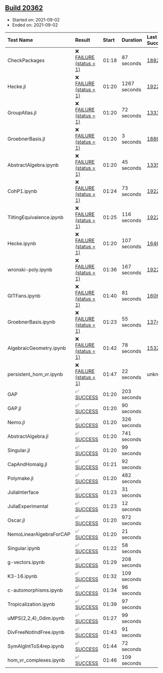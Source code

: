 ## [Build 20362](https://oscarci.mathematik.uni-kl.de/job/oscar/20362/)

* Started on: 2021-09-02
* Ended on: 2021-09-02

| Test Name    | Result | Start | Duration | Last Success | First Failure |
|:-------------|:-------|:------|:---------|:-------------|:--------------|
| CheckPackages | ❌ [FAILURE (status = 1)](https://oscarci.mathematik.uni-kl.de/job/oscar/20362/artifact/logs/build-20362/CheckPackages.log) | 01:18 | 87 seconds | [18822](https://oscarci.mathematik.uni-kl.de/job/oscar/18822/) | [18823](https://oscarci.mathematik.uni-kl.de/job/oscar/18823/) |
| Hecke.jl | ❌ [FAILURE (status = 1)](https://oscarci.mathematik.uni-kl.de/job/oscar/20362/artifact/logs/build-20362/Hecke.jl.log) | 01:20 | 1267 seconds | [19222](https://oscarci.mathematik.uni-kl.de/job/oscar/19222/) | [20152](https://oscarci.mathematik.uni-kl.de/job/oscar/20152/) |
| GroupAtlas.jl | ❌ [FAILURE (status = 1)](https://oscarci.mathematik.uni-kl.de/job/oscar/20362/artifact/logs/build-20362/GroupAtlas.jl.log) | 01:20 | 72 seconds | [13311](https://oscarci.mathematik.uni-kl.de/job/oscar/13311/) | [13312](https://oscarci.mathematik.uni-kl.de/job/oscar/13312/) |
| GroebnerBasis.jl | ❌ [FAILURE (status = 1)](https://oscarci.mathematik.uni-kl.de/job/oscar/20362/artifact/logs/build-20362/GroebnerBasis.jl.log) | 01:20 | 3 seconds | [18864](https://oscarci.mathematik.uni-kl.de/job/oscar/18864/) | [18865](https://oscarci.mathematik.uni-kl.de/job/oscar/18865/) |
| AbstractAlgebra.ipynb | ❌ [FAILURE (status = 1)](https://oscarci.mathematik.uni-kl.de/job/oscar/20362/artifact/logs/build-20362/AbstractAlgebra.ipynb.log) | 01:20 | 45 seconds | [13355](https://oscarci.mathematik.uni-kl.de/job/oscar/13355/) | [13356](https://oscarci.mathematik.uni-kl.de/job/oscar/13356/) |
| CohP1.ipynb | ❌ [FAILURE (status = 1)](https://oscarci.mathematik.uni-kl.de/job/oscar/20362/artifact/logs/build-20362/CohP1.ipynb.log) | 01:24 | 73 seconds | [19222](https://oscarci.mathematik.uni-kl.de/job/oscar/19222/) | [20152](https://oscarci.mathematik.uni-kl.de/job/oscar/20152/) |
| TiltingEquivalence.ipynb | ❌ [FAILURE (status = 1)](https://oscarci.mathematik.uni-kl.de/job/oscar/20362/artifact/logs/build-20362/TiltingEquivalence.ipynb.log) | 01:25 | 116 seconds | [19222](https://oscarci.mathematik.uni-kl.de/job/oscar/19222/) | [20152](https://oscarci.mathematik.uni-kl.de/job/oscar/20152/) |
| Hecke.ipynb | ❌ [FAILURE (status = 1)](https://oscarci.mathematik.uni-kl.de/job/oscar/20362/artifact/logs/build-20362/Hecke.ipynb.log) | 01:20 | 107 seconds | [16463](https://oscarci.mathematik.uni-kl.de/job/oscar/16463/) | [16464](https://oscarci.mathematik.uni-kl.de/job/oscar/16464/) |
| wronski-poly.ipynb | ❌ [FAILURE (status = 1)](https://oscarci.mathematik.uni-kl.de/job/oscar/20362/artifact/logs/build-20362/wronski-poly.ipynb.log) | 01:36 | 167 seconds | [19222](https://oscarci.mathematik.uni-kl.de/job/oscar/19222/) | [20152](https://oscarci.mathematik.uni-kl.de/job/oscar/20152/) |
| GITFans.ipynb | ❌ [FAILURE (status = 1)](https://oscarci.mathematik.uni-kl.de/job/oscar/20362/artifact/logs/build-20362/GITFans.ipynb.log) | 01:40 | 81 seconds | [16068](https://oscarci.mathematik.uni-kl.de/job/oscar/16068/) | [16069](https://oscarci.mathematik.uni-kl.de/job/oscar/16069/) |
| GroebnerBasis.ipynb | ❌ [FAILURE (status = 1)](https://oscarci.mathematik.uni-kl.de/job/oscar/20362/artifact/logs/build-20362/GroebnerBasis.ipynb.log) | 01:23 | 55 seconds | [13748](https://oscarci.mathematik.uni-kl.de/job/oscar/13748/) | [13749](https://oscarci.mathematik.uni-kl.de/job/oscar/13749/) |
| AlgebraicGeometry.ipynb | ❌ [FAILURE (status = 1)](https://oscarci.mathematik.uni-kl.de/job/oscar/20362/artifact/logs/build-20362/AlgebraicGeometry.ipynb.log) | 01:42 | 78 seconds | [15322](https://oscarci.mathematik.uni-kl.de/job/oscar/15322/) | [15323](https://oscarci.mathematik.uni-kl.de/job/oscar/15323/) |
| persistent_hom_vr.ipynb | ❌ [FAILURE (status = 1)](https://oscarci.mathematik.uni-kl.de/job/oscar/20362/artifact/logs/build-20362/persistent_hom_vr.ipynb.log) | 01:47 | 22 seconds | unknown | unknown |
| GAP | ✅ [SUCCESS](https://oscarci.mathematik.uni-kl.de/job/oscar/20362/artifact/logs/build-20362/GAP.log) | 01:20 | 203 seconds |  |  |
| GAP.jl | ✅ [SUCCESS](https://oscarci.mathematik.uni-kl.de/job/oscar/20362/artifact/logs/build-20362/GAP.jl.log) | 01:20 | 90 seconds |  |  |
| Nemo.jl | ✅ [SUCCESS](https://oscarci.mathematik.uni-kl.de/job/oscar/20362/artifact/logs/build-20362/Nemo.jl.log) | 01:20 | 326 seconds |  |  |
| AbstractAlgebra.jl | ✅ [SUCCESS](https://oscarci.mathematik.uni-kl.de/job/oscar/20362/artifact/logs/build-20362/AbstractAlgebra.jl.log) | 01:20 | 741 seconds |  |  |
| Singular.jl | ✅ [SUCCESS](https://oscarci.mathematik.uni-kl.de/job/oscar/20362/artifact/logs/build-20362/Singular.jl.log) | 01:20 | 99 seconds |  |  |
| CapAndHomalg.jl | ✅ [SUCCESS](https://oscarci.mathematik.uni-kl.de/job/oscar/20362/artifact/logs/build-20362/CapAndHomalg.jl.log) | 01:21 | 92 seconds |  |  |
| Polymake.jl | ✅ [SUCCESS](https://oscarci.mathematik.uni-kl.de/job/oscar/20362/artifact/logs/build-20362/Polymake.jl.log) | 01:20 | 482 seconds |  |  |
| JuliaInterface | ✅ [SUCCESS](https://oscarci.mathematik.uni-kl.de/job/oscar/20362/artifact/logs/build-20362/JuliaInterface.log) | 01:23 | 31 seconds |  |  |
| JuliaExperimental | ✅ [SUCCESS](https://oscarci.mathematik.uni-kl.de/job/oscar/20362/artifact/logs/build-20362/JuliaExperimental.log) | 01:23 | 12 seconds |  |  |
| Oscar.jl | ✅ [SUCCESS](https://oscarci.mathematik.uni-kl.de/job/oscar/20362/artifact/logs/build-20362/Oscar.jl.log) | 01:20 | 972 seconds |  |  |
| NemoLinearAlgebraForCAP | ✅ [SUCCESS](https://oscarci.mathematik.uni-kl.de/job/oscar/20362/artifact/logs/build-20362/NemoLinearAlgebraForCAP.log) | 01:20 | 21 seconds |  |  |
| Singular.ipynb | ✅ [SUCCESS](https://oscarci.mathematik.uni-kl.de/job/oscar/20362/artifact/logs/build-20362/Singular.ipynb.log) | 01:22 | 58 seconds |  |  |
| g-vectors.ipynb | ✅ [SUCCESS](https://oscarci.mathematik.uni-kl.de/job/oscar/20362/artifact/logs/build-20362/g-vectors.ipynb.log) | 01:29 | 208 seconds |  |  |
| K3-16.ipynb | ✅ [SUCCESS](https://oscarci.mathematik.uni-kl.de/job/oscar/20362/artifact/logs/build-20362/K3-16.ipynb.log) | 01:32 | 109 seconds |  |  |
| c-automorphisms.ipynb | ✅ [SUCCESS](https://oscarci.mathematik.uni-kl.de/job/oscar/20362/artifact/logs/build-20362/c-automorphisms.ipynb.log) | 01:34 | 96 seconds |  |  |
| Tropicalization.ipynb | ✅ [SUCCESS](https://oscarci.mathematik.uni-kl.de/job/oscar/20362/artifact/logs/build-20362/Tropicalization.ipynb.log) | 01:39 | 97 seconds |  |  |
| uMPS(2,2,4)_0dim.ipynb | ✅ [SUCCESS](https://oscarci.mathematik.uni-kl.de/job/oscar/20362/artifact/logs/build-20362/uMPS-2-2-4-_0dim.ipynb.log) | 01:27 | 99 seconds |  |  |
| DivFreeNotIndFree.ipynb | ✅ [SUCCESS](https://oscarci.mathematik.uni-kl.de/job/oscar/20362/artifact/logs/build-20362/DivFreeNotIndFree.ipynb.log) | 01:43 | 91 seconds |  |  |
| SymAlgIntToS4rep.ipynb | ✅ [SUCCESS](https://oscarci.mathematik.uni-kl.de/job/oscar/20362/artifact/logs/build-20362/SymAlgIntToS4rep.ipynb.log) | 01:44 | 72 seconds |  |  |
| hom_vr_complexes.ipynb | ✅ [SUCCESS](https://oscarci.mathematik.uni-kl.de/job/oscar/20362/artifact/logs/build-20362/hom_vr_complexes.ipynb.log) | 01:46 | 109 seconds |  |  |
